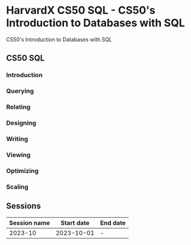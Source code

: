 # HarvardX CS50 SQL - CS50's Introduction to Databases with SQL

CS50's Introduction to Databases with SQL

## CS50 SQL

### Introduction

### Querying

### Relating

### Designing

### Writing

### Viewing

### Optimizing

### Scaling


## Sessions

|Session name|Start date|End date|
|----|----|---|
|2023-10|2023-10-01|-|

